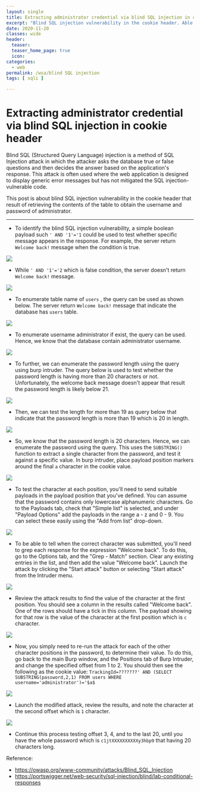 ```yaml
---
layout: single
title: Extracting administrator credential via blind SQL injection in cookie header
excerpt: "Blind SQL injection vulnerability in the cookie header. Able to retrieve the contents of the table to obtain the username and password of administrator."
date: 2020-11-20
classes: wide
header:
  teaser: 
  teaser_home_page: true
  icon: 
categories:
  - web
permalink: /wsa/blind SQL injection
tags: [ sqli ]

---
```


# Extracting administrator credential via blind SQL injection in cookie header

Blind SQL (Structured Query Language) injection is a method of SQL Injection attack in which the attacker asks the database true or false questions and then decides the answer based on the application's response.
This attack is often used where the web application is designed to display generic error messages but has not mitigated the SQL injection-vulnerable code. 

This post is about blind SQL injection vulnerability in the cookie header that result of retrieving the contents of the table to obtain the username and password of administrator. 

---
- To identify the blind SQL injection vulnerability, a simple boolean payload such `' AND '1'='1` could be used to test whether specific message appears in the response. For example, the server return `Welcome back!` message when the condition is true.

 ![](https://raw.githubusercontent.com/faisalfs10x/Web-Security/main/sqli/image/blind1.PNG)   
 
 - While `' AND '1'='2` which is false condition, the server doesn't return `Welcome back!` message.
 
  ![](https://raw.githubusercontent.com/faisalfs10x/Web-Security/main/sqli/image/blind2.PNG)
- To enumerate table name of `users` , the query can be used as shown below. The server return `Welcome back!` message that indicate the database has `users` table.

![](https://raw.githubusercontent.com/faisalfs10x/Web-Security/main/sqli/image/blind3.PNG)
- To enumerate username administrator if exist, the query can be used. Hence, we know that the database contain administrator username.

![](https://raw.githubusercontent.com/faisalfs10x/Web-Security/main/sqli/image/blind4.PNG)
- To further, we can enumerate the password length using the query using burp intruder. The query below is used to test whether the password length is having more than 20 characters or not. Unfortunately, the welcome back message doesn't appear that result the password length is likely below 21.

![](https://raw.githubusercontent.com/faisalfs10x/Web-Security/main/sqli/image/blind5.PNG)
- Then, we can test the length for more than 19 as query below that indicate that the password length is more than 19 which is 20 in length.

![](https://raw.githubusercontent.com/faisalfs10x/Web-Security/main/sqli/image/blind6.PNG)
- So, we know that the password length is 20 characters. Hence, we can enumerate the password using the query. This uses the `SUBSTRING()` function to extract a single character from the password, and test it against a specific value. In burp intruder, place payload position markers around the final `a` character in the cookie value. 

![](https://raw.githubusercontent.com/faisalfs10x/Web-Security/main/sqli/image/blind7.PNG)
- To test the character at each position, you'll need to send suitable payloads in the payload position that you've defined. You can assume that the password contains only lowercase alphanumeric characters. Go to the Payloads tab, check that "Simple list" is selected, and under "Payload Options" add the payloads in the range a - z and 0 - 9. You can select these easily using the "Add from list" drop-down.

![](https://raw.githubusercontent.com/faisalfs10x/Web-Security/main/sqli/image/blind8.PNG)
- To be able to tell when the correct character was submitted, you'll need to grep each response for the expression "Welcome back". To do this, go to the Options tab, and the "Grep - Match" section. Clear any existing entries in the list, and then add the value "Welcome back". Launch the attack by clicking the "Start attack" button or selecting "Start attack" from the Intruder menu.

![](https://raw.githubusercontent.com/faisalfs10x/Web-Security/main/sqli/image/blind9.PNG)
-   Review the attack results to find the value of the character at the first position. You should see a column in the results called "Welcome back". One of the rows should have a tick in this column. The payload showing for that row is the value of the character at the first position which is `c` character.

![](https://raw.githubusercontent.com/faisalfs10x/Web-Security/main/sqli/image/blind10.PNG)
- Now, you simply need to re-run the attack for each of the other character positions in the password, to determine their value. To do this, go back to the main Burp window, and the Positions tab of Burp Intruder, and change the specified offset from 1 to 2. You should then see the following as the cookie value: `TrackingId=???????' AND (SELECT SUBSTRING(password,2,1) FROM users WHERE username='administrator')='$a$`

![](https://raw.githubusercontent.com/faisalfs10x/Web-Security/main/sqli/image/blind11.PNG)
- Launch the modified attack, review the results, and note the character at the second offset which is `1` character.

![](https://raw.githubusercontent.com/faisalfs10x/Web-Security/main/sqli/image/blind12.PNG)
- Continue this process testing offset 3, 4, and to the last 20, until you have the whole password which is `c1jtXXXXXXXXXXy3hbp9` that having 20 characters long. 

Reference:

- https://owasp.org/www-community/attacks/Blind_SQL_Injection
- https://portswigger.net/web-security/sql-injection/blind/lab-conditional-responses
